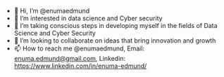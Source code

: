 - 👋 Hi, I’m @enumaedmund
- 👀 I’m interested in data science and Cyber security
- 🌱 I’m taking conscious steps in developing myself in the fields of Data Science and Cyber Security
- 💞️ I’m looking to collaborate on ideas that bring innovation and growth
- 📫 How to reach me @enumaedmund, Email: enuma.edmund@gmail.com, Linkedin: https://www.linkedin.com/in/enuma-edmund/ 

<!---
enumaedmund/enumaedmund is a ✨ special ✨ repository because its `README.md` (this file) appears on your GitHub profile.
You can click the Preview link to take a look at your changes.
--->
